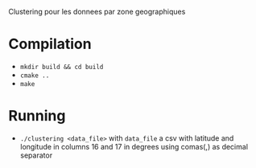 Clustering pour les donnees par zone geographiques

# Compilation
- `mkdir build && cd build`
- `cmake ..`
- `make`

# Running
- `./clustering <data_file>` with `data_file` a csv with latitude and longitude in columns 16 and 17 in degrees using comas(,) as decimal separator

